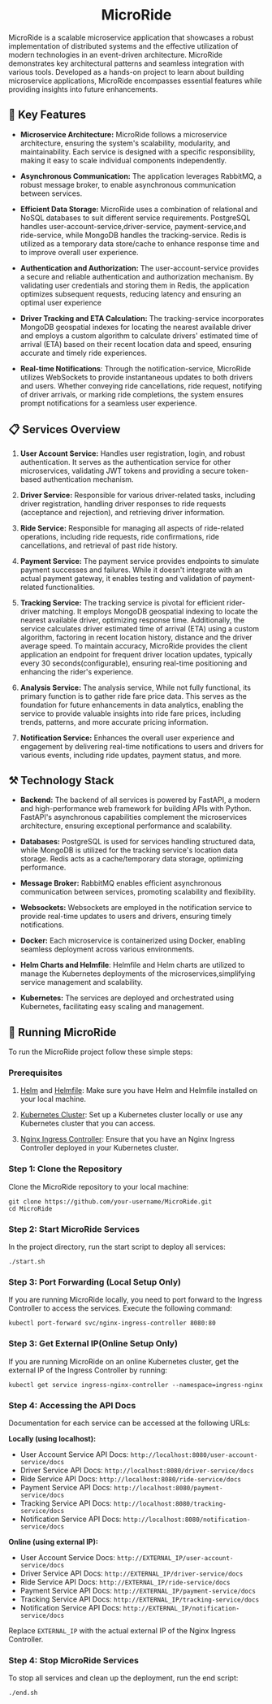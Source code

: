 <h1 align="center">MicroRide</h1>
MicroRide is a scalable microservice application that showcases a robust implementation of distributed systems and the effective utilization of modern technologies in an event-driven architecture. MicroRide demonstrates key architectural patterns and seamless integration with various tools. Developed as a hands-on project to learn about building microservice applications, MicroRide encompasses essential features while providing insights into future enhancements.

## 🚀 Key Features

- **Microservice Architecture:** MicroRide follows a microservice architecture, ensuring the system's scalability, modularity, and maintainability. Each service is designed with a specific responsibility, making it easy to scale individual components independently.

- **Asynchronous Communication:** The application leverages RabbitMQ, a robust message broker, to enable asynchronous communication between services.
  
- **Efficient Data Storage:** MicroRide uses a combination of relational and NoSQL databases to suit different service requirements. PostgreSQL handles user-account-service,driver-service, payment-service,and ride-service, while MongoDB handles the tracking-service. Redis is utilized as a temporary data store/cache to enhance response time and to improve overall user experience.

- **Authentication and Authorization:** The user-account-service provides a secure and reliable authentication and authorization mechanism. By validating user credentials and storing them in Redis, the application optimizes subsequent requests, reducing latency and ensuring an optimal user experience

- **Driver Tracking and ETA Calculation:** The tracking-service incorporates MongoDB geospatial indexes for locating the nearest available driver and employs a custom algorithm to calculate drivers' estimated time of arrival (ETA) based on their recent location data and speed, ensuring accurate and timely ride experiences.

- **Real-time Notifications**: Through the notification-service, MicroRide utilizes WebSockets to provide instantaneous updates to both drivers and users. Whether conveying ride cancellations, ride request, notifying of driver arrivals, or marking ride completions, the system ensures prompt notifications for a seamless user experience.
  
## 📋 Services Overview

1. **User Account Service:** Handles user registration, login, and robust authentication. It serves as the authentication service for other microservices, validating JWT tokens and providing a secure token-based authentication mechanism.

2. **Driver Service:** Responsible for various driver-related tasks, including driver registration, handling driver responses to ride requests (acceptance and rejection), and retrieving driver information.

3. **Ride Service:** Responsible for managing all aspects of ride-related operations, including ride requests, ride confirmations, ride cancellations, and retrieval of past ride history.

4. **Payment Service:** The payment service provides endpoints to simulate payment successes and failures. While it doesn't integrate with an actual payment gateway, it enables testing and validation of payment-related functionalities.
   
5. **Tracking Service:** The tracking service is pivotal for efficient rider-driver matching. It employs MongoDB geospatial indexing to locate the nearest available driver, optimizing response time. Additionally, the service calculates driver estimated time of arrival (ETA) using a custom algorithm, factoring in recent location history, distance and the driver average speed. To maintain accuracy, MicroRide provides the client application an endpoint for frequent driver location updates, typically every 30 seconds(configurable), ensuring real-time positioning and enhancing the rider's experience.

6. **Analysis Service:** The analysis service, While not fully functional, its primary function is to gather ride fare price data. This serves as the foundation for future enhancements in data analytics, enabling the service to provide valuable insights into ride fare prices, including trends, patterns, and more accurate pricing information.

7. **Notification Service:** Enhances the overall user experience and engagement by delivering real-time notifications to users and drivers for various events, including ride updates, payment status, and more.

## ⚒️ Technology Stack

- **Backend:** The backend of all services is powered by FastAPI, a modern and high-performance web framework for building APIs with Python. FastAPI's asynchronous capabilities complement the microservices architecture, ensuring exceptional performance and scalability.
  
- **Databases:** PostgreSQL is used for services handling structured data, while MongoDB is utilized for the tracking service's location data storage. Redis acts as a cache/temporary data storage, optimizing performance.

- **Message Broker:** RabbitMQ enables efficient asynchronous communication between services, promoting scalability and flexibility.

- **Websockets:** Websockets are employed in the notification service to provide real-time updates to users and drivers, ensuring timely notifications.
  
- **Docker:** Each microservice is containerized using Docker, enabling seamless deployment across various environments.

- **Helm Charts and Helmfile**: Helmfile and Helm charts are utilized to manage the Kubernetes deployments of the microservices,simplifying service management and scalability.
  
- **Kubernetes:** The services are deployed and orchestrated using Kubernetes, facilitating easy scaling and management.

## 💫 Running MicroRide

To run the MicroRide project follow these simple steps:

### Prerequisites

1. [Helm](https://helm.sh/docs/intro/install/ ) and [Helmfile](https://github.com/roboll/helmfile#installation): Make sure you have Helm and Helmfile installed on your local machine.

2. [Kubernetes Cluster](https://kubernetes.io/docs/setup/): Set up a Kubernetes cluster locally or use any Kubernetes cluster that you can access.

3. [Nginx Ingress Controller](https://kubernetes.github.io/ingress-nginx/deploy/): Ensure that you have an Nginx Ingress Controller deployed in your Kubernetes cluster.

### Step 1: Clone the Repository

Clone the MicroRide repository to your local machine:

```
git clone https://github.com/your-username/MicroRide.git
cd MicroRide
```

### Step 2: Start MicroRide Services

In the project directory, run the start script to deploy all services:

```
./start.sh
```

### Step 3: Port Forwarding (Local Setup Only)

If you are running MicroRide locally, you need to port forward to the Ingress Controller to access the services. Execute the following command:

```
kubectl port-forward svc/nginx-ingress-controller 8080:80
```

### Step 3: Get External IP(Online Setup Only)
If you are running MicroRide on an online Kubernetes cluster, get the external IP of the Ingress Controller by running:
```
kubectl get service ingress-nginx-controller --namespace=ingress-nginx
```

### Step 4: Accessing the API Docs

Documentation for each service can be accessed at the following URLs:

**Locally (using localhost):**
 - User Account Service API Docs: `http://localhost:8080/user-account-service/docs`
- Driver Service API Docs: `http://localhost:8080/driver-service/docs`
- Ride Service API Docs: `http://localhost:8080/ride-service/docs`
- Payment Service API Docs: `http://localhost:8080/payment-service/docs`
- Tracking Service API Docs: `http://localhost:8080/tracking-service/docs`
- Notification Service API Docs: `http://localhost:8080/notification-service/docs`

**Online (using external IP):**
  - User Account Service Docs: `http://EXTERNAL_IP/user-account-service/docs`
  - Driver Service API Docs: `http://EXTERNAL_IP/driver-service/docs`
  - Ride Service API Docs: `http://EXTERNAL_IP/ride-service/docs`
  - Payment Service API Docs: `http://EXTERNAL_IP/payment-service/docs`
  - Tracking Service API Docs: `http://EXTERNAL_IP/tracking-service/docs`
  - Notification Service API Docs: `http://EXTERNAL_IP/notification-service/docs`

Replace `EXTERNAL_IP` with the actual external IP of the Nginx Ingress Controller.

### Step 4: Stop MicroRide Services

To stop all services and clean up the deployment, run the end script:

```
./end.sh
```
